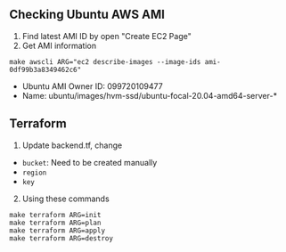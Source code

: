 ## Checking Ubuntu AWS AMI

1. Find latest AMI ID by open "Create EC2 Page"
2. Get AMI information

```
make awscli ARG="ec2 describe-images --image-ids ami-0df99b3a8349462c6"
```
- Ubuntu AMI Owner ID: 099720109477
- Name: ubuntu/images/hvm-ssd/ubuntu-focal-20.04-amd64-server-*


## Terraform
1. Update backend.tf, change
* `bucket`: Need to be created manually
* `region`
* `key`

2. Using these commands
```
make terraform ARG=init
make terraform ARG=plan
make terraform ARG=apply
make terraform ARG=destroy
```
